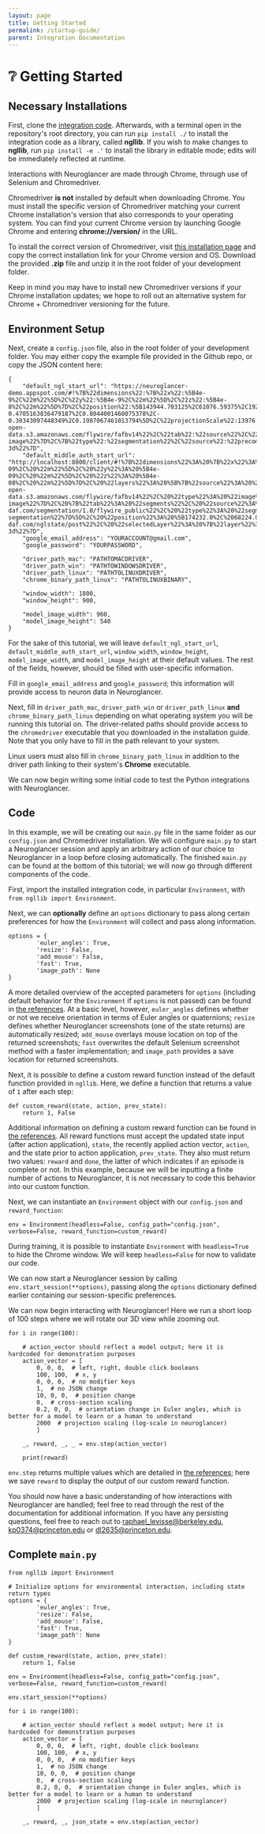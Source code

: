 ```yaml
---
layout: page
title: Getting Started
permalink: /startup-guide/
parent: Integration Documentation
---
```

# ❔ Getting Started

## Necessary Installations

First, clone the [integration code](https://github.com/seung-lab/ngl_bench). Afterwards, with a terminal open in the repository's root directory, you can run `pip install ./` to install the integration code as a library, called **ngllib**. If you wish to make changes to **ngllib**, run `pip install -e .'` to install the library in editable mode; edits will be immediately reflected at runtime.

Interactions with Neuroglancer are made through Chrome, through use of Selenium and Chromedriver.

Chromedriver **is not** installed by default when downloading Chrome. You must install the specific version of Chromedriver matching your current Chrome installation's version that also corresponds to your operating system. You can find your current Chrome version by launching Google Chrome and entering **chrome://version/** in the URL.

To install the correct version of Chromedriver, visit [this installation page](https://googlechromelabs.github.io/chrome-for-testing/) and copy the correct installation link for your Chrome version and OS. Download the provided **.zip** file and unzip it in the root folder of your development folder.

Keep in mind you may have to install new Chromedriver versions if your Chrome installation updates; we hope to roll out an alternative system for Chrome + Chromedriver versioning for the future.

## Environment Setup

Next, create a `config.json` file, also in the root folder of your development folder. You may either copy the example file provided in the Github repo, or copy the JSON content here: 

```
{
    "default_ngl_start_url": "https://neuroglancer-demo.appspot.com/#!%7B%22dimensions%22:%7B%22x%22:%5B4e-9%2C%22m%22%5D%2C%22y%22:%5B4e-9%2C%22m%22%5D%2C%22z%22:%5B4e-8%2C%22m%22%5D%7D%2C%22position%22:%5B143944.703125%2C61076.59375%2C192.5807647705078%5D%2C%22crossSectionScale%22:2.0339912586467497%2C%22projectionOrientation%22:%5B-0.4705163836479187%2C0.8044001460075378%2C-0.30343097448349%2C0.1987067461013794%5D%2C%22projectionScale%22:13976.00585680798%2C%22layers%22:%5B%7B%22type%22:%22image%22%2C%22source%22:%22precomputed://https://bossdb-open-data.s3.amazonaws.com/flywire/fafbv14%22%2C%22tab%22:%22source%22%2C%22name%22:%22Maryland%20%28USA%29-image%22%7D%2C%7B%22type%22:%22segmentation%22%2C%22source%22:%22precomputed://gs://flywire_v141_m783%22%2C%22tab%22:%22source%22%2C%22segments%22:%5B%22%21720575940623044103%22%2C%22%21720575940607208114%22%2C%22720575940603464672%22%5D%2C%22name%22:%22flywire_v141_m783%22%7D%5D%2C%22showDefaultAnnotations%22:false%2C%22selectedLayer%22:%7B%22size%22:350%2C%22layer%22:%22flywire_v141_m783%22%7D%2C%22layout%22:%22xy-3d%22%7D",
    "default_middle_auth_start_url": "http://localhost:8000/client/#!%7B%22dimensions%22%3A%20%7B%22x%22%3A%20%5B4e-09%2C%20%22m%22%5D%2C%20%22y%22%3A%20%5B4e-09%2C%20%22m%22%5D%2C%20%22z%22%3A%20%5B4e-08%2C%20%22m%22%5D%7D%2C%20%22layers%22%3A%20%5B%7B%22source%22%3A%20%22precomputed%3A//https%3A//bossdb-open-data.s3.amazonaws.com/flywire/fafbv14%22%2C%20%22type%22%3A%20%22image%22%2C%20%22tab%22%3A%20%22source%22%2C%20%22name%22%3A%20%22Maryland%20%28USA%29-image%22%7D%2C%20%7B%22tab%22%3A%20%22segments%22%2C%20%22source%22%3A%20%22graphene%3A//middleauth%2Bhttps%3A//prodv1.flywire-daf.com/segmentation/1.0/flywire_public%22%2C%20%22type%22%3A%20%22segmentation%22%2C%20%22segments%22%3A%20%5B%22720575940595846828%22%5D%2C%20%22colorSeed%22%3A%20883605311%2C%20%22name%22%3A%20%22Public%20Release%20783-segmentation%22%7D%5D%2C%20%22position%22%3A%20%5B174232.0%2C%2068224.0%2C%203870.0%5D%2C%20%22showDefaultAnnotations%22%3A%20false%2C%20%22perspectiveOrientation%22%3A%20%5B0%2C%200%2C%200%2C%201%5D%2C%20%22projectionScale%22%3A%201500%2C%20%22crossSectionScale%22%3A%200.5%2C%20%22jsonStateServer%22%3A%20%22https%3A//globalv1.flywire-daf.com/nglstate/post%22%2C%20%22selectedLayer%22%3A%20%7B%22layer%22%3A%20%22annotation%22%2C%20%22visible%22%3A%20true%7D%2C%20%22layout%22%3A%20%22xy-3d%22%7D",
    "google_email_address": "YOURACCOUNT@gmail.com",
    "google_password": "YOURPASSWORD",

    "driver_path_mac": "PATHTOMACDRIVER",
    "driver_path_win": "PATHTOWINDOWSDRIVER",
    "driver_path_linux": "PATHTOLINUXDRIVER",
    "chrome_binary_path_linux": "PATHTOLINUXBINARY",

    "window_width": 1800,
    "window_height": 900,

    "model_image_width": 960,
    "model_image_height": 540
}
```

For the sake of this tutorial, we will leave `default_ngl_start_url`, `default_middle_auth_start_url`, `window_width`, `window_height`, `model_image_width`, and `model_image_height` at their default values. The rest of the fields, however, should be filled with user-specific information.

Fill in `google_email_address` and `google_password`; this information will provide access to neuron data in Neuroglancer.

Next, fill in `driver_path_mac`, `driver_path_win` or `driver_path_linux` **and** `chrome_binary_path_linux` depending on what operating system you will be running this tutorial on. The driver-related paths should provide access to the `chromedriver` executable that you downloaded in the installation guide. Note that you only have to fill in the path relevant to your system.

Linux users must also fill in `chrome_binary_path_linux` in addition to the driver path linking to their system's **Chrome** executable.

We can now begin writing some initial code to test the Python integrations with Neuroglancer.

## Code

In this example, we will be creating our `main.py` file in the same folder as our `config.json` and Chromedriver installation. We will configure `main.py` to start a Neuroglancer session and apply an arbitrary action of our choice to Neuroglancer in a loop before closing automatically. The finished `main.py` can be found at the bottom of this tutorial; we will now go through different components of the code.

First, import the installed integration code, in particular `Environment`, with `from ngllib import Environment`.

Next, we can **optionally** define an `options` dictionary to pass along certain preferences for how the `Environment` will collect and pass along information.

```
options = {
        'euler_angles': True,
        'resize': False,
        'add_mouse': False,
        'fast': True,
        'image_path': None
}
```

A more detailed overview of the accepted parameters for ``options`` (including default behavior for the `Environment` if `options` is not passed) can be found in [the references](./references.md). At a basic level, however, `euler_angles` defines whether or not we receive orientation in terms of Euler angles or quaternions; ``resize`` defines whether Neuroglancer screenshots (one of the state returns) are automatically resized; ``add_mouse`` overlays mouse location on top of the returned screenshots; ``fast`` overwrites the default Selenium screenshot method with a faster implementation; and `image_path` provides a save location for returned screenshots.

Next, it is possible to define a custom reward function instead of the default function provided in `ngllib`. Here, we define a function that returns a value of `1` after each step:

```
def custom_reward(state, action, prev_state):
    return 1, False
```

Additional information on defining a custom reward function can be found in [the references](./references.md). All reward functions must accept the updated state input (after action application), `state`, the recently applied action vector, `action`, and the state prior to action application, `prev_state`. They also must return two values: `reward` and `done`, the latter of which indicates if an episode is complete or not. In this example, because we will be inputting a finite number of actions to Neuroglancer, it is not necessary to code this behavior into our custom function.

Next, we can instantiate an `Environment` object with our `config.json` and `reward_function`:

`env = Environment(headless=False, config_path="config.json", verbose=False, reward_function=custom_reward)`

During training, it is possible to instantiate `Environment` with `headless=True` to hide the Chrome window. We will keep `headless=False` for now to validate our code.

We can now start a Neuroglancer session by calling `env.start_session(**options)`, passing along the ``options`` dictionary defined earlier containing our session-specific preferences.

We can now begin interacting with Neuroglancer! Here we run a short loop of 100 steps where we will rotate our 3D view while zooming out.

```
for i in range(100):
    
    # action_vector should reflect a model output; here it is hardcoded for demonstration purposes
    action_vector = [
        0, 0, 0,  # left, right, double click booleans
        100, 100,  # x, y
        0, 0, 0,  # no modifier keys
        1,  # no JSON change
        10, 0, 0,  # position change
        0,  # cross-section scaling
        0.2, 0, 0,  # orientation change in Euler angles, which is better for a model to learn or a human to understand
        2000  # projection scaling (log-scale in neuroglancer)
        ]
    
    _, reward, _, _ = env.step(action_vector)

    print(reward)
```

`env.step` returns multiple values which are detailed in [the references](./references.md); here we save `reward` to display the output of our custom reward function.

You should now have a basic understanding of how interactions with Neuroglancer are handled; feel free to read through the rest of the documentation for additional information. If you have any persisting questions, feel free to reach out to [raphael_levisse@berkeley.edu](mailto:raphael_levisse@berkeley.edu), [kp0374@princeton.edu](mailto:kp0374@princeton.edu) or [dl2635@princeton.edu](mailto:dl2635@princeton.edu).

## Complete `main.py`
```
from ngllib import Environment

# Initialize options for environmental interaction, including state return types
options = {
        'euler_angles': True,
        'resize': False,
        'add_mouse': False,
        'fast': True,
        'image_path': None
}

def custom_reward(state, action, prev_state):
    return 1, False

env = Environment(headless=False, config_path="config.json", verbose=False, reward_function=custom_reward)

env.start_session(**options)

for i in range(100):
    
    # action_vector should reflect a model output; here it is hardcoded for demonstration purposes
    action_vector = [
        0, 0, 0,  # left, right, double click booleans
        100, 100,  # x, y
        0, 0, 0,  # no modifier keys
        1,  # no JSON change
        10, 0, 0,  # position change
        0,  # cross-section scaling
        0.2, 0, 0,  # orientation change in Euler angles, which is better for a model to learn or a human to understand
        2000  # projection scaling (log-scale in neuroglancer)
        ]
    
    _, reward, _, json_state = env.step(action_vector)

```